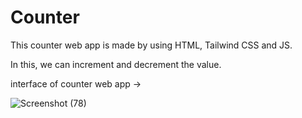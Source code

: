 # Counter

This counter web app is made by using HTML, Tailwind CSS and JS.

In this, we can increment and decrement the value.

interface of counter web app ->

![Screenshot (78)](https://user-images.githubusercontent.com/109027067/232261408-50458a86-5f85-407d-a66c-4492961348c9.png)
